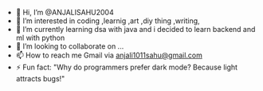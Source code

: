- 👋 Hi, I’m @ANJALISAHU2004
- 👀 I’m interested in  coding ,learnig ,art ,diy thing ,writing, 
- 🌱 I’m currently learning dsa with java and i decided to learn backend and ml with python 
- 💞️ I’m looking to collaborate on ...
- 📫 How to reach me Gmail via anjali1011sahu@gmail.com
- ⚡ Fun fact: "Why do programmers prefer dark mode? Because light attracts bugs!"

<!---
ANJALISAHU2004/ANJALISAHU2004 is a ✨ special ✨ repository because its `README.md` (this file) appears on your GitHub profile.
You can click the Preview link to take a look at your changes.
--->
